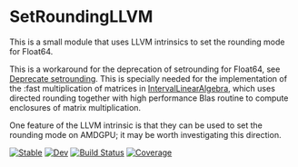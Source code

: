 # SetRoundingLLVM

This is a small module that uses LLVM intrinsics to set the
rounding mode for Float64.

This is a workaround for the deprecation of setrounding for Float64, see
[Deprecate setrounding](https://github.com/JuliaLang/julia/pull/27166).
This is specially needed for the implementation of the :fast
multiplication of matrices in [IntervalLinearAlgebra](https://github.com/JuliaIntervals/IntervalLinearAlgebra.jl),
which uses directed rounding together with high performance Blas
routine to compute enclosures of matrix multiplication.

One feature of the LLVM intrinsic is that they can be used to 
set the rounding mode on AMDGPU; it may be worth investigating this direction.


[![Stable](https://img.shields.io/badge/docs-stable-blue.svg)](https://orkolorko.github.io/SetRoundingLLVM.jl/stable/)
[![Dev](https://img.shields.io/badge/docs-dev-blue.svg)](https://orkolorko.github.io/SetRoundingLLVM.jl/dev/)
[![Build Status](https://github.com/orkolorko/SetRoundingLLVM.jl/actions/workflows/CI.yml/badge.svg?branch=main)](https://github.com/orkolorko/SetRoundingLLVM.jl/actions/workflows/CI.yml?query=branch%3Amain)
[![Coverage](https://codecov.io/gh/orkolorko/SetRoundingLLVM.jl/branch/main/graph/badge.svg)](https://codecov.io/gh/orkolorko/SetRoundingLLVM.jl)
